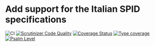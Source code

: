 # Add support for the Italian SPID specifications

![CI](https://github.com/simplesamlphp/saml2-module-spid/workflows/CI/badge.svg?branch=master)
[![Scrutinizer Code Quality](https://scrutinizer-ci.com/g/simplesamlphp/saml2-module-spid/badges/quality-score.png?b=master)](https://scrutinizer-ci.com/g/simplesamlphp/saml2-module-spid/?branch=master)
[![Coverage Status](https://codecov.io/gh/simplesamlphp/saml2-module-spid/branch/master/graph/badge.svg)](https://codecov.io/gh/simplesamlphp/saml2-module-spid)
[![Type coverage](https://shepherd.dev/github/simplesamlphp/saml2-module-spid/coverage.svg)](https://shepherd.dev/github/simplesamlphp/saml2-module-spid)
[![Psalm Level](https://shepherd.dev/github/simplesamlphp/saml2-module-spid/level.svg)](https://shepherd.dev/github/simplesamlphp/saml2-module-spid)
